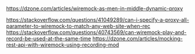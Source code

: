 https://dzone.com/articles/wiremock-as-men-in-middle-dynamic-proxy

https://stackoverflow.com/questions/41049289/can-i-specify-a-proxy-all-parameter-to-wiremock-to-match-any-web-site-when-rec
https://stackoverflow.com/questions/40743569/can-wiremock-play-and-record-be-used-at-the-same-time
https://dzone.com/articles/mocking-rest-api-with-wiremock-using-recording-mod
